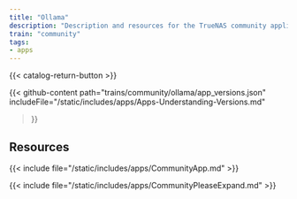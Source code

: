 ```yaml
---
title: "Ollama"
description: "Description and resources for the TrueNAS community application called Ollama."
train: "community"
tags:
- apps
---
```


{{< catalog-return-button >}}

{{< github-content 
    path="trains/community/ollama/app_versions.json"
	includeFile="/static/includes/apps/Apps-Understanding-Versions.md"
>}}

## Resources

{{< include file="/static/includes/apps/CommunityApp.md" >}}

{{< include file="/static/includes/apps/CommunityPleaseExpand.md" >}}

<!--
<div class="docs-sections">

{{< doc-card title="<appname> Deployments" link="/resources/"
descr="How to deploy and configure the <appname> app." >}}

</div>
-->

